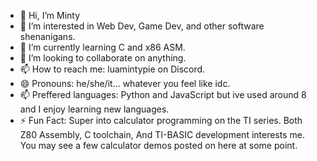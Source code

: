 - 👋 Hi, I’m Minty
- 👀 I’m interested in Web Dev, Game Dev, and other software shenanigans.
- 🌱 I’m currently learning C and x86 ASM.
- 💞️ I’m looking to collaborate on anything.
- 📫 How to reach me: luamintypie on Discord.
- 😄 Pronouns: he/she/it... whatever you feel like idc.
- 📫 Preffered languages: Python and JavaScript but ive used around 8 and I enjoy learning new languages.
- ⚡ Fun Fact:
    Super into calculator programming on the TI series.
    Both Z80 Assembly, C toolchain, And TI-BASIC development interests me.
    You may see a few calculator demos posted on here at some point.

<!---
LuaMintyPie/LuaMintyPie is a ✨ special ✨ repository because its `README.md` (this file) appears on your GitHub profile.
You can click the Preview link to take a look at your changes.
--->
